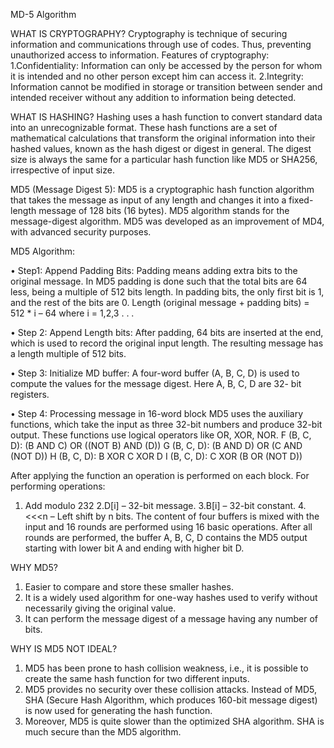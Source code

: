 MD-5 Algorithm

WHAT IS CRYPTOGRAPHY?
Cryptography is technique of securing information and communications through use of codes. Thus, preventing unauthorized access to information.
Features of cryptography:
1.Confidentiality: Information can only be accessed by the person for whom it is intended and no other person except him can access it.
2.Integrity: Information cannot be modified in storage or transition between sender and intended receiver without any addition to information being detected.

WHAT IS HASHING?
Hashing uses a hash function to convert standard data into an unrecognizable format. These hash functions are a set of mathematical calculations that transform the original information into their hashed values, known as the hash digest or digest in general. The digest size is always the same for a particular hash function like MD5 or SHA256, irrespective of input size.

MD5 (Message Digest 5):
MD5 is a cryptographic hash function algorithm that takes the message as input of any length and changes it into a fixed-length message of 128 bits (16 bytes). MD5 algorithm stands for the message-digest algorithm. MD5 was developed as an improvement of MD4, with advanced security purposes. 

MD5 Algorithm:

•	Step1: Append Padding Bits:
Padding means adding extra bits to the original message. In MD5 padding is done such that the total bits are 64 less, being a multiple of 512 bits length. In padding bits, the only first bit is 1, and the rest of the bits are 0.
Length (original message + padding bits) = 512 * i – 64 where i = 1,2,3 . . . 

•	Step 2: Append Length bits:
After padding, 64 bits are inserted at the end, which is used to record the original input length. The resulting message has a length multiple of 512 bits.

•	Step 3: Initialize MD buffer:
A four-word buffer (A, B, C, D) is used to compute the values for the message digest. Here A, B, C, D are 32- bit registers.

•	Step 4: Processing message in 16-word block
MD5 uses the auxiliary functions, which take the input as three 32-bit numbers and produce 32-bit output. These functions use logical operators like OR, XOR, NOR.
F (B, C, D):	(B AND C) OR ((NOT B) AND (D))
G (B, C, D):  (B AND D) OR (C AND (NOT D))
H (B, C, D):	B XOR C XOR D
I (B, C, D): 	C XOR (B OR (NOT D))

After applying the function an operation is performed on each block. For performing operations:
1. Add modulo 232
2.D[i] – 32-bit message.
3.B[i] – 32-bit constant.
4.<<<n – Left shift by n bits.
The content of four buffers is mixed with the input and 16 rounds are performed using 16 basic operations. After all rounds are performed, the buffer A, B, C, D contains the MD5 output starting with lower bit A and ending with higher bit D.

WHY MD5?
1.	Easier to compare and store these smaller hashes.
2.	It is a widely used algorithm for one-way hashes used to verify without necessarily giving the original value.
3.	 It can perform the message digest of a message having any number of bits.

WHY IS MD5 NOT IDEAL?
1. MD5 has been prone to hash collision weakness, i.e., it is possible to create the same hash function for two different inputs.
 2. MD5 provides no security over these collision attacks. Instead of MD5, SHA (Secure Hash Algorithm, which produces 160-bit message digest) is now used for generating the hash function.
3. Moreover, MD5 is quite slower than the optimized SHA algorithm. SHA is much secure than the MD5 algorithm.

